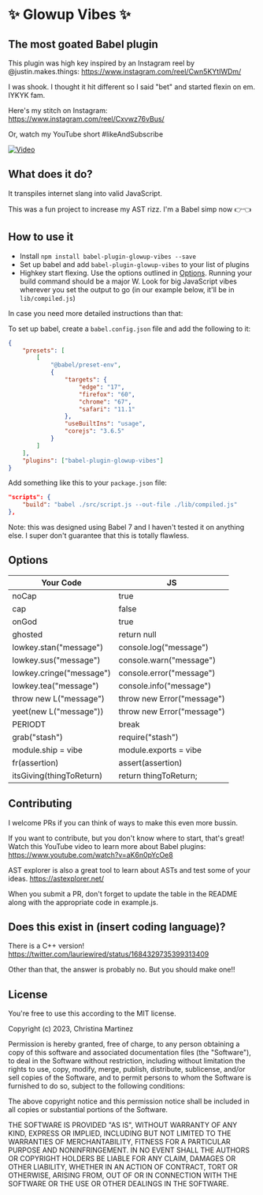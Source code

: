 # ✨ Glowup Vibes ✨

## The most goated Babel plugin

This plugin was high key inspired by an Instagram reel by @justin.makes.things: <https://www.instagram.com/reel/Cwn5KYtIWDm/>

I was shook. I thought it hit different so I said "bet" and started flexin on em. IYKYK fam.

Here's my stitch on Instagram: <https://www.instagram.com/reel/Cxvwz76vBus/>

Or, watch my YouTube short #likeAndSubscribe

[![Video](https://img.youtube.com/vi/vgcbwv_3WDU/hqdefault.jpg)](https://www.youtube.com/watch?v=vgcbwv_3WDU)

## What does it do?

It transpiles internet slang into valid JavaScript.

This was a fun project to increase my AST rizz. I'm a Babel simp now 👉👈

## How to use it

* Install `npm install babel-plugin-glowup-vibes --save`
* Set up babel and add `babel-plugin-glowup-vibes` to your list of plugins
* Highkey start flexing. Use the options outlined in [Options](#options). Running your build command should be a major W. Look for big JavaScript vibes wherever you set the output to go (in our example below, it'll be in `lib/compiled.js`)

In case you need more detailed instructions than that:

To set up babel, create a `babel.config.json` file and add the following to it:

```json
{
    "presets": [
        [
            "@babel/preset-env",
            {
                "targets": {
                    "edge": "17",
                    "firefox": "60",
                    "chrome": "67",
                    "safari": "11.1"
                },
                "useBuiltIns": "usage",
                "corejs": "3.6.5"
            }
        ]
    ],
    "plugins": ["babel-plugin-glowup-vibes"]
}
```

Add something like this to your `package.json` file:

```json
"scripts": {
    "build": "babel ./src/script.js --out-file ./lib/compiled.js"
},
```

Note: this was designed using Babel 7 and I haven't tested it on anything else. I super don't guarantee that this is totally flawless.

## Options

Your Code | JS
--- | ---
noCap | true
cap | false
onGod | true
ghosted | return null
lowkey.stan("message") | console.log("message")
lowkey.sus("message") | console.warn("message")
lowkey.cringe("message") | console.error("message")
lowkey.tea("message") | console.info("message")
throw new L("message") | throw new Error("message")
yeet(new L("message")) | throw new Error("message")
PERIODT | break
grab("stash") | require("stash")
module.ship = vibe | module.exports = vibe
fr(assertion) | assert(assertion)
itsGiving(thingToReturn) | return thingToReturn;

## Contributing

I welcome PRs if you can think of ways to make this even more bussin.

If you want to contribute, but you don't know where to start, that's great! Watch this YouTube video to learn more about Babel plugins: <https://www.youtube.com/watch?v=aK6n0pYcOe8>

AST explorer is also a great tool to learn about ASTs and test some of your ideas. <https://astexplorer.net/>

When you submit a PR, don't forget to update the table in the README along with the appropriate code in example.js.

## Does this exist in (insert coding language)?

There is a C++ version! <https://twitter.com/lauriewired/status/1684329735399313409>

Other than that, the answer is probably no. But you should make one!!

## License

You're free to use this according to the MIT license.

Copyright (c) 2023, Christina Martinez

Permission is hereby granted, free of charge, to any person obtaining a copy
of this software and associated documentation files (the "Software"), to deal
in the Software without restriction, including without limitation the rights
to use, copy, modify, merge, publish, distribute, sublicense, and/or sell
copies of the Software, and to permit persons to whom the Software is
furnished to do so, subject to the following conditions:

The above copyright notice and this permission notice shall be included in all
copies or substantial portions of the Software.

THE SOFTWARE IS PROVIDED "AS IS", WITHOUT WARRANTY OF ANY KIND, EXPRESS OR
IMPLIED, INCLUDING BUT NOT LIMITED TO THE WARRANTIES OF MERCHANTABILITY,
FITNESS FOR A PARTICULAR PURPOSE AND NONINFRINGEMENT. IN NO EVENT SHALL THE
AUTHORS OR COPYRIGHT HOLDERS BE LIABLE FOR ANY CLAIM, DAMAGES OR OTHER
LIABILITY, WHETHER IN AN ACTION OF CONTRACT, TORT OR OTHERWISE, ARISING FROM,
OUT OF OR IN CONNECTION WITH THE SOFTWARE OR THE USE OR OTHER DEALINGS IN THE
SOFTWARE.
